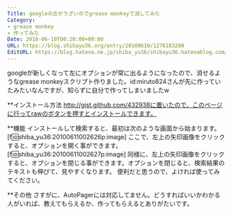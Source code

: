 ```yaml
---
Title: googleの左がうざいのでgrease monkeyで消してみた
Category:
- grease monkey
- 作ってみた
Date: 2010-06-10T00:20:00+09:00
URL: https://blog.shibayu36.org/entry/20100610/1276183200
EditURL: https://blog.hatena.ne.jp/shiba_yu36/shibayu36.hatenablog.com/atom/entry/12704591929888039186
---
```


googleが新しくなって左にオプションが常に出るようになったので、消せるようなgrease monkeyスクリプト作りました。id:miruto824さんが先に作っていたみたいなんですが、知らずに自分で作ってしまいましたw

**インストール方法
http://gist.github.com/432938に置いたので、このページに行ってrawのボタンを押すとインストールできます。

**機能
インストールして検索すると、最初は次のような画面から始まります。
[f:id:shiba_yu36:20100611002626p:image]
ここで、左上の矢印画像をクリックすると、オプションを開く事ができます。
[f:id:shiba_yu36:20100611002627p:image]
同様に、左上の矢印画像をクリックすると、オプションを閉じる事ができます。オプションを閉じると、検索結果のテキストも伸びて、見やすくなります。
便利だと思うので、よければ使ってみてください。

**その他
さすがに、AutoPagerには対応してません。どうすればいいかわかる人がいれば、教えてもらえるか、作ってもらえるとありがたいです。
